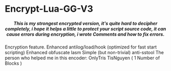 # Encrypt-Lua-GG-V3
<h5 align = "center">This is my strongest encrypted version, it's quite hard to decipher completely, i hope it helps a little to protect your script source code, it can cause errors during encryption, i wrote Comments and how to fix errors.</h5>
Encryption feature.
Enhanced antilog/load/hook (optimized for fast start scripting)
Enhanced obfuscate lasm
Simple (but non-trivial) anti-sstool
The person who helped me in this encoder:
OnlyTris
TisNguyen ( 1 Number of Blocks )
